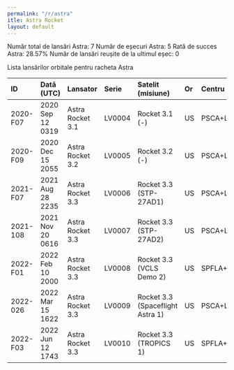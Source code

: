 ```yaml
---
permalink: "/r/astra"
itle: Astra Rocket
layout: default
---
```


Număr total de lansări Astra: 7
Număr de eșecuri Astra: 5
Rată de succes Astra: 28.57%
Număr de lansări reușite de la ultimul eșec: 0

Lista lansărilor orbitale pentru racheta Astra


| ID       | Dată (UTC)       | Lansator         | Serie   | Satelit (misiune)                | Or   | Centru      | R   |
|:---------|:-----------------|:-----------------|:--------|:---------------------------------|:-----|:------------|:----|
| 2020-F07 | 2020 Sep 12 0319 | Astra Rocket 3.1 | LV0004  | Rocket 3.1 (-)                   | US   | PSCA+LP3B   | F   |
| 2020-F09 | 2020 Dec 15 2055 | Astra Rocket 3.2 | LV0005  | Rocket 3.2 (-)                   | US   | PSCA+LP3B   | F   |
| 2021-F07 | 2021 Aug 28 2235 | Astra Rocket 3.3 | LV0006  | Rocket 3.3 (STP-27AD1)           | US   | PSCA+LP3B   | F   |
| 2021-108 | 2021 Nov 20 0616 | Astra Rocket 3.3 | LV0007  | Rocket 3.3 (STP-27AD2)           | US   | PSCA+LP3B   | S   |
| 2022-F01 | 2022 Feb 10 2000 | Astra Rocket 3.3 | LV0008  | Rocket 3.3 (VCLS Demo 2)         | US   | SPFLA+SLC46 | F   |
| 2022-026 | 2022 Mar 15 1622 | Astra Rocket 3.3 | LV0009  | Rocket 3.3 (Spaceflight Astra 1) | US   | PSCA+LP3B   | S   |
| 2022-F03 | 2022 Jun 12 1743 | Astra Rocket 3.3 | LV0010  | Rocket 3.3 (TROPICS 1)           | US   | SPFLA+SLC46 | F   |

